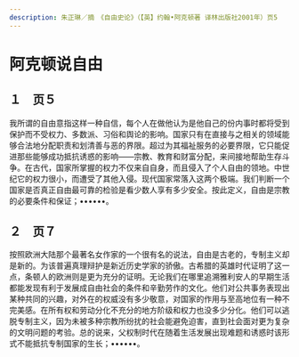 ```yaml
---
description: 朱正琳／摘　《自由史论》（【英】约翰•阿克顿著 译林出版社2001年）页5
---
```


# 阿克顿说自由

## １　页５

我所谓的自由意指这样一种自信，每个人在做他认为是他自己的份内事时都将受到保护而不受权力、多数派、习俗和舆论的影响。国家只有在直接与之相关的领域能够合法地分配职责和划清善与恶的界限。超过为其福祉服务的必要界限，它只能促进那些能够成功抵抗诱惑的影响——宗教、教育和财富分配，来间接地帮助生存斗争。在古代，国家所掌握的权力不仅来自自身，而且侵入了个人自由的领地。中世纪它的权力很小，而遭受了其他入侵。现代国家常落入这两个极端。我们判断一个国家是否真正自由最可靠的检验是看少数人享有多少安全。按此定义，自由是宗教的必要条件和保证；••••••。

## ２　页７

按照欧洲大陆那个最著名女作家的一个很有名的说法，自由是古老的，专制主义却是新的。为该普遍真理辩护是新近历史学家的骄傲。古希腊的英雄时代证明了这一点，条顿人的欧洲则是更为充分的证明。无论我们在哪里追溯雅利安人的早期生活都能发现有利于发展成自由社会的条件和辛勤劳作的文化。他们对公共事务表现出某种共同的兴趣，对外在的权威没有多少敬意，对国家的作用与至高地位有一种不完美感。在所有权和劳动分化不充分的地方阶级和权力也没多少分化。他们可以逃脱专制主义，因为未被多种宗教所纷扰的社会能避免迫害，直到社会面对更为复杂的文明问题的考验。总的说来，父权制时代在随着生活发展出现难题和诱惑时该形式不能抵抗专制国家的生长；••••••。

